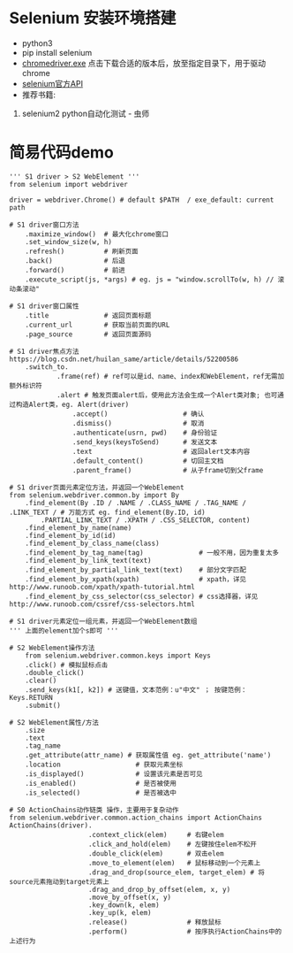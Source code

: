 # Selenium 安装环境搭建
- python3
- pip install selenium
- <a href="https://npm.taobao.org/mirrors/chromedriver/"> chromedriver.exe</a> 点击下载合适的版本后，放至指定目录下，用于驱动chrome
- <a href="https://selenium-python.readthedocs.io/api.html">selenium官方API</a>
- 推荐书籍:
 1. selenium2 python自动化测试 - 虫师

# 简易代码demo
    ''' S1 driver > S2 WebElement '''
    from selenium import webdriver

    driver = webdriver.Chrome() # default $PATH  / exe_default: current path

    # S1 driver窗口方法
        .maximize_window()  # 最大化chrome窗口
        .set_window_size(w, h)
        .refresh()          # 刷新页面
        .back()             # 后退
        .forward()          # 前进
        .execute_script(js, *args) # eg. js = "window.scrollTo(w, h) // 滚动条滚动"

    # S1 driver窗口属性
        .title              # 返回页面标题
        .current_url        # 获取当前页面的URL
        .page_source        # 返回页面源码

    # S1 driver焦点方法 https://blog.csdn.net/huilan_same/article/details/52200586
        .switch_to.
                .frame(ref) # ref可以是id、name、index和WebElement，ref无需加额外标识符
                .alert # 触发页面alert后，使用此方法会生成一个Alert类对象; 也可通过构造Alert类，eg. Alert(driver)
                    .accept()                   # 确认
                    .dismiss()                  # 取消
                    .authenticate(usrn, pwd)    # 身份验证
                    .send_keys(keysToSend)      # 发送文本
                    .text                       # 返回alert文本内容
                    .default_content()          # 切回主文档
                    .parent_frame()             # 从子frame切到父frame

    # S1 driver页面元素定位方法，并返回一个WebElement
    from selenium.webdriver.common.by import By
        .find_element(By .ID / .NAME / .CLASS_NAME / .TAG_NAME / .LINK_TEXT / # 万能方式 eg. find_element(By.ID, id)
            .PARTIAL_LINK_TEXT / .XPATH / .CSS_SELECTOR, content)
        .find_element_by_name(name)
        .find_element_by_id(id)
        .find_element_by_class_name(class)
        .find_element_by_tag_name(tag)              # 一般不用，因为重复太多
        .find_element_by_link_text(text)
        .find_element_by_partial_link_text(text)    # 部分文字匹配
        .find_element_by_xpath(xpath)               # xpath，详见 http://www.runoob.com/xpath/xpath-tutorial.html
        .find_element_by_css_selector(css_selector) # css选择器，详见 http://www.runoob.com/cssref/css-selectors.html

    # S1 driver元素定位一组元素，并返回一个WebElement数组
    ''' 上面的element加个s即可 '''

    # S2 WebElement操作方法
        from selenium.webdriver.common.keys import Keys
        .click() # 模拟鼠标点击
        .double_click()
        .clear()
        .send_keys(k1[, k2]) # 送键值，文本范例：u"中文" ； 按键范例：Keys.RETURN
        .submit()

    # S2 WebElement属性/方法
        .size
        .text
        .tag_name
        .get_attribute(attr_name) # 获取属性值 eg. get_attribute('name')
        .location                   # 获取元素坐标
        .is_displayed()             # 设置该元素是否可见
        .is_enabled()               # 是否被使用
        .is_selected()              # 是否被选中

    # S0 ActionChains动作链类 操作，主要用于复杂动作
    from selenium.webdriver.common.action_chains import ActionChains
    ActionChains(driver).
                        .context_click(elem)     # 右键elem
                        .click_and_hold(elem)    # 左键按住elem不松开
                        .double_click(elem)      # 双击elem
                        .move_to_element(elem)   # 鼠标移动到一个元素上
                        .drag_and_drop(source_elem, target_elem) # 将source元素拖动到target元素上
                        .drag_and_drop_by_offset(elem, x, y)
                        .move_by_offset(x, y)
                        .key_down(k, elem)
                        .key_up(k, elem)
                        .release()               # 释放鼠标
                        .perform()               # 按序执行ActionChains中的上述行为
